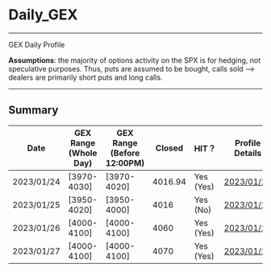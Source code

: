 # Daily_GEX


*** 
GEX Daily Profile 

**Assumptions**: the majority of options activity on the SPX is for hedging, not speculative purposes. Thus, puts are assumed to be bought, calls sold --> dealers are primarily short puts and long calls.


*** 

## Summary

| Date | GEX Range (Whole Day) | GEX Range (Before 12:00PM) | Closed | HIT？| Profile Details |
|---|---|---|---|---|---|
| 2023/01/24 | [3970-4030] | [3970-4020] | 4016.94 | Yes (Yes) | <a href="https://fengqifang.github.io/Daily_GEX/0124_GEX.html" title="2023/01/24">2023/01/24</a> |
| 2023/01/25 | [3950-4020] | [3950-4000] | 4016 | Yes (No) | <a href="0125_GEX.html" title="2023/01/24">2023/01/25</a>|
| 2023/01/26 | [4000-4100] | [4000-4100] | 4060 | Yes (Yes) | <a href="0126_GEX.html" title="2023/01/24">2023/01/26</a> |
| 2023/01/27 | [4000-4100] | [4000-4100] | 4070 | Yes (Yes) | <a href="0127_GEX.html" title="2023/01/24">2023/01/27</a> |

